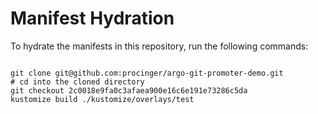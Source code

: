 
# Manifest Hydration

To hydrate the manifests in this repository, run the following commands:

```shell

git clone git@github.com:procinger/argo-git-promoter-demo.git
# cd into the cloned directory
git checkout 2c0018e9fa0c3afaea900e16c6e191e73286c5da
kustomize build ./kustomize/overlays/test
```